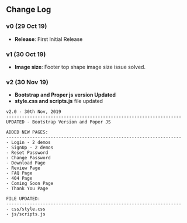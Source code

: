 ## Change Log

### v0 (29 Oct 19)
- **Release**: First Initial Release


### v1 (30 Oct 19)
- **Image size**: Footer top shape image size issue solved.


### v2 (30 Nov 19)
- **Bootstrap and Proper js version Updated**
- **style.css and scripts.js** file updated

```code
v2.0 - 30th Nov, 2019
-------------------------------------------------------------------
UPDATED - Bootstrap Version and Poper JS

ADDED NEW PAGES:
-------------------------------------------------------------------
- Login - 2 demos
- SignUp - 2 demos
- Reset Password
- Change Password
- Download Page
- Review Page
- FAQ Page
- 404 Page
- Coming Soon Page
- Thank You Page

FILE UPDATED:
-------------------------------------------------------------------
- css/style.css
- js/scripts.js
```